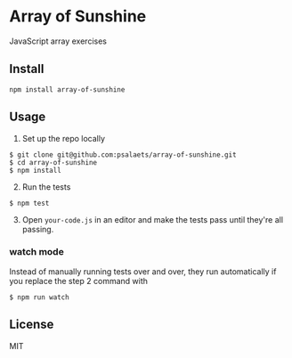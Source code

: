 # Array of Sunshine

JavaScript array exercises

## Install

`npm install array-of-sunshine`

## Usage

1. Set up the repo locally

```
$ git clone git@github.com:psalaets/array-of-sunshine.git
$ cd array-of-sunshine
$ npm install
```

2. Run the tests

```
$ npm test
```

3. Open `your-code.js` in an editor and make the tests pass until they're all
passing.

### watch mode

Instead of manually running tests over and over, they run automatically if you
replace the step 2 command with

```
$ npm run watch
```

## License

MIT
